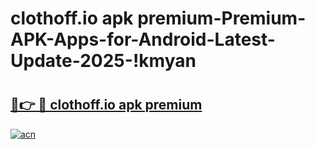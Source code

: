 # clothoff.io apk premium-Premium-APK-Apps-for-Android-Latest-Update-2025-!kmyan

# <h2><a href="https://googleone.com">🔗👉 🔴 clothoff.io apk premium</a></h2>

[![acn](https://github.com/user-attachments/assets/0f9c940e-d8b0-45ae-aac7-cd30a18b3e1c)](https://googleone.com)

